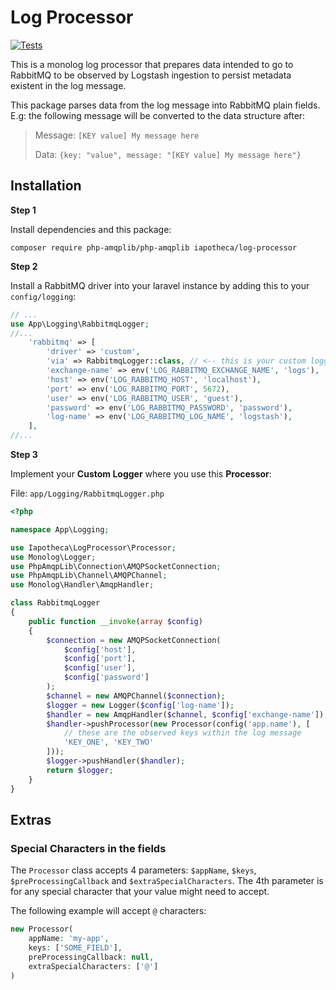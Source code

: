 
# Log Processor

[![Tests](https://github.com/iapotheca/log-processor/actions/workflows/php.yml/badge.svg)](https://github.com/iapotheca/log-processor/actions/workflows/php.yml)

This is a monolog log processor that prepares data intended to go to RabbitMQ to be observed by Logstash ingestion to persist metadata existent in the log message.

This package parses data from the log message into RabbitMQ plain fields. E.g: the following message will be converted to the data structure after:

> Message: `[KEY value] My message here`
> 
> Data: `{key: "value", message: "[KEY value] My message here"}`

## Installation

**Step 1**

Install dependencies and this package:

```shell
composer require php-amqplib/php-amqplib iapotheca/log-processor
```

**Step 2**

Install a RabbitMQ driver into your laravel instance by adding this to your `config/logging`:

```php
// ...
use App\Logging\RabbitmqLogger;
//...
    'rabbitmq' => [
        'driver' => 'custom',
        'via' => RabbitmqLogger::class, // <-- this is your custom logger
        'exchange-name' => env('LOG_RABBITMQ_EXCHANGE_NAME', 'logs'),
        'host' => env('LOG_RABBITMQ_HOST', 'localhost'),
        'port' => env('LOG_RABBITMQ_PORT', 5672),
        'user' => env('LOG_RABBITMQ_USER', 'guest'),
        'password' => env('LOG_RABBITMQ_PASSWORD', 'password'),
        'log-name' => env('LOG_RABBITMQ_LOG_NAME', 'logstash'),
    ],
//...
```

**Step 3**

Implement your **Custom Logger** where you use this **Processor**:

File: `app/Logging/RabbitmqLogger.php`

```php
<?php

namespace App\Logging;

use Iapotheca\LogProcessor\Processor;
use Monolog\Logger;
use PhpAmqpLib\Connection\AMQPSocketConnection;
use PhpAmqpLib\Channel\AMQPChannel;
use Monolog\Handler\AmqpHandler;

class RabbitmqLogger
{
    public function __invoke(array $config)
    {
        $connection = new AMQPSocketConnection(
            $config['host'],
            $config['port'],
            $config['user'],
            $config['password']
        );
        $channel = new AMQPChannel($connection);
        $logger = new Logger($config['log-name']);
        $handler = new AmqpHandler($channel, $config['exchange-name']);
        $handler->pushProcessor(new Processor(config('app.name'), [
            // these are the observed keys within the log message
            'KEY_ONE', 'KEY_TWO'
        ]));
        $logger->pushHandler($handler);
        return $logger;
    }
}
```

## Extras

### Special Characters in the fields

The `Processor` class accepts 4 parameters: `$appName`, `$keys`, `$preProcessingCallback` and `$extraSpecialCharacters`. The 4th parameter is for any special character that your value might need to accept.

The following example will accept `@` characters:

```php
new Processor(
    appName: 'my-app',
    keys: ['SOME_FIELD'],
    preProcessingCallback: null,
    extraSpecialCharacters: ['@']
)
```
